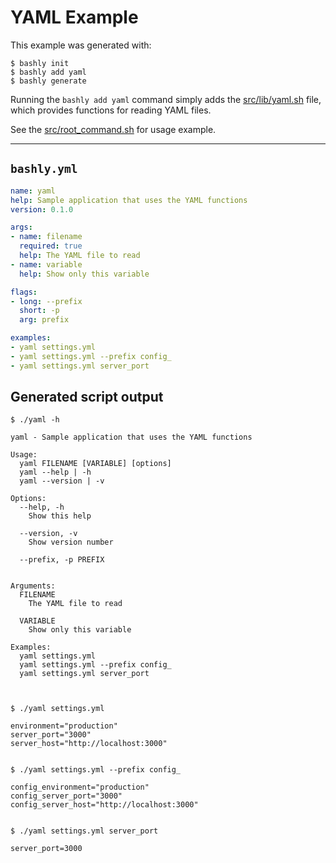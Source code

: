 # YAML Example

This example was generated with:

    $ bashly init
    $ bashly add yaml
    $ bashly generate

Running the `bashly add yaml` command simply adds the [src/lib/yaml.sh](src/lib/yaml.sh) file, which provides functions for reading YAML files.

See the [src/root_command.sh](src/root_command.sh) for usage example.

-----

## `bashly.yml`

```yaml
name: yaml
help: Sample application that uses the YAML functions
version: 0.1.0

args:
- name: filename
  required: true
  help: The YAML file to read
- name: variable
  help: Show only this variable

flags:
- long: --prefix
  short: -p
  arg: prefix

examples:
- yaml settings.yml
- yaml settings.yml --prefix config_
- yaml settings.yml server_port
```

## Generated script output

```shell
$ ./yaml -h

yaml - Sample application that uses the YAML functions

Usage:
  yaml FILENAME [VARIABLE] [options]
  yaml --help | -h
  yaml --version | -v

Options:
  --help, -h
    Show this help

  --version, -v
    Show version number

  --prefix, -p PREFIX


Arguments:
  FILENAME
    The YAML file to read

  VARIABLE
    Show only this variable

Examples:
  yaml settings.yml
  yaml settings.yml --prefix config_
  yaml settings.yml server_port



$ ./yaml settings.yml

environment="production"
server_port="3000"
server_host="http://localhost:3000"


$ ./yaml settings.yml --prefix config_

config_environment="production"
config_server_port="3000"
config_server_host="http://localhost:3000"


$ ./yaml settings.yml server_port

server_port=3000


```



